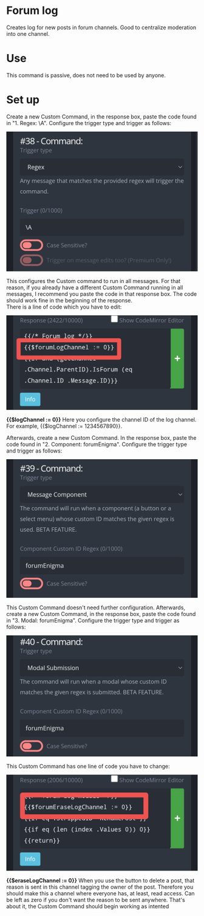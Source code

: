 # Forum log
Creates log for new posts in forum channels. Good to centralize moderation into one channel.  

# Use  
This command is passive, does not need to be used by anyone.  

# Set up  
Create a new Custom Command, in the response box, paste the code found in "1. Regex: \A". Configure the trigger type and trigger as follows:  

![image](../ignore/forumlog1.png)  

This configures the Custom command to run in all messages. For that reason, if you already have a different Custom Command running in all messages, I recommend you paste the code in that response box. The code should work fine in the beginning of the response.  
There is a line of code which you have to edit:  

![image](../ignore/forumlog2.png)  

**{{$logChannel := 0}}** Here you configure the channel ID of the log channel. For example, {{$logChannel := 1234567890}}.  

Afterwards, create a new Custom Command. In the response box, paste the code found in "2. Component: forumEnigma". Configure the trigger type and trigger as follows:  

![image](../ignore/forumlog3.png)  

This Custom Command doesn't need further configuration. Afterwards, create a new Custom Command, in the response box, paste the code found in "3. Modal: forumEnigma". Configure the trigger type and trigger as follows:  

![image](../ignore/forumlog4.png)  

This Custom Command has one line of code you have to change:  

![image](../ignore/forumlog5.png)

**{{$eraseLogChannel := 0}}** When you use the button to delete a post, that reason is sent in this channel tagging the owner of the post. Therefore you should make this a channel where everyone has, at least, read access. Can be left as zero if you don't want the reason to be sent anywhere.
That's about it, the Custom Command should begin working as intented
